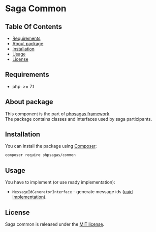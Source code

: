 # Saga Common

## Table Of Contents
- [Requirements](#requirements)
- [About package](#about-package)
- [Installation](#installation)
- [Usage](#usage)
- [License](#license)

## Requirements  
- php: >= 7.1

## About package
This component is the part of [phpsagas framework](https://github.com/phpsagas).  
The package contains classes and interfaces used by saga participants.

## Installation
You can install the package using [Composer](https://getcomposer.org/):
```bash
composer require phpsagas/common
```

## Usage
You have to implement (or use ready implementation):
- `MessageIdGeneratorInterface` - generate message ids ([uuid implementation](https://github.com/phpsagas/id-generator)).

## License
Saga common is released under the [MIT license](LICENSE). 
